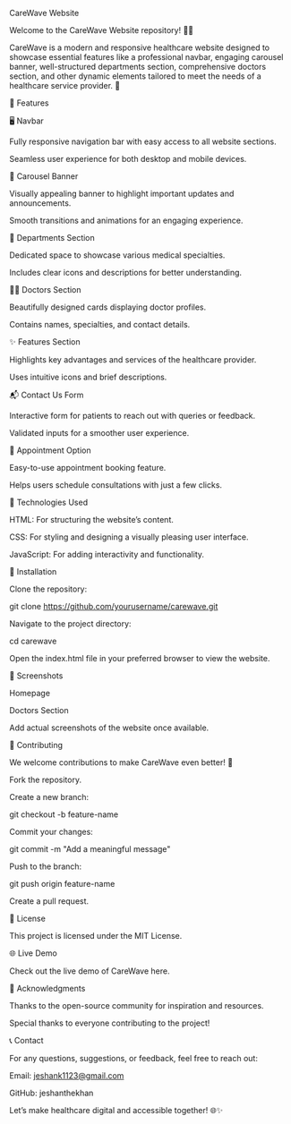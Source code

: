 CareWave Website

Welcome to the CareWave Website repository! 🌊✨

CareWave is a modern and responsive healthcare website designed to showcase essential features like a professional navbar, engaging carousel banner, well-structured departments section, comprehensive doctors section, and other dynamic elements tailored to meet the needs of a healthcare service provider. 💙

🌟 Features

🖥️ Navbar

Fully responsive navigation bar with easy access to all website sections.

Seamless user experience for both desktop and mobile devices.

🎠 Carousel Banner

Visually appealing banner to highlight important updates and announcements.

Smooth transitions and animations for an engaging experience.

🏥 Departments Section

Dedicated space to showcase various medical specialties.

Includes clear icons and descriptions for better understanding.

👩‍⚕️ Doctors Section

Beautifully designed cards displaying doctor profiles.

Contains names, specialties, and contact details.

✨ Features Section

Highlights key advantages and services of the healthcare provider.

Uses intuitive icons and brief descriptions.

📬 Contact Us Form

Interactive form for patients to reach out with queries or feedback.

Validated inputs for a smoother user experience.

📅 Appointment Option

Easy-to-use appointment booking feature.

Helps users schedule consultations with just a few clicks.

📂 Technologies Used

HTML: For structuring the website’s content.

CSS: For styling and designing a visually pleasing user interface.

JavaScript: For adding interactivity and functionality.

🔧 Installation

Clone the repository:

git clone https://github.com/yourusername/carewave.git

Navigate to the project directory:

cd carewave

Open the index.html file in your preferred browser to view the website.

📸 Screenshots

Homepage



Doctors Section



Add actual screenshots of the website once available.

🤝 Contributing

We welcome contributions to make CareWave even better! 🎉

Fork the repository.

Create a new branch:

git checkout -b feature-name

Commit your changes:

git commit -m "Add a meaningful message"

Push to the branch:

git push origin feature-name

Create a pull request.

📜 License

This project is licensed under the MIT License.

🌐 Live Demo

Check out the live demo of CareWave here.

🙏 Acknowledgments

Thanks to the open-source community for inspiration and resources.

Special thanks to everyone contributing to the project!

📞 Contact

For any questions, suggestions, or feedback, feel free to reach out:

Email: jeshank1123@gmail.com

GitHub: jeshanthekhan

Let’s make healthcare digital and accessible together! 🌐✨
